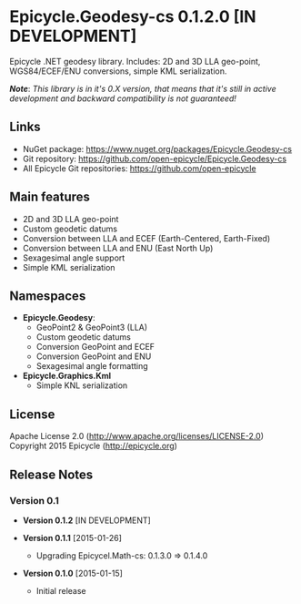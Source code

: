 # Epicycle.Geodesy-cs 0.1.2.0 [IN DEVELOPMENT]
Epicycle .NET geodesy library. Includes: 2D and 3D LLA geo-point, WGS84/ECEF/ENU conversions, simple KML serialization.

***Note***: *This library is in it's 0.X version, that means that it's still in active development and backward compatibility is not guaranteed!*

## Links
* NuGet package: https://www.nuget.org/packages/Epicycle.Geodesy-cs
* Git repository: https://github.com/open-epicycle/Epicycle.Geodesy-cs
* All Epicycle Git repositories: https://github.com/open-epicycle

## Main features
* 2D and 3D LLA geo-point
* Custom geodetic datums
* Conversion between LLA and ECEF (Earth-Centered, Earth-Fixed)
* Conversion between LLA and ENU (East North Up)
* Sexagesimal angle support
* Simple KML serialization

## Namespaces
* **Epicycle.Geodesy**:
  * GeoPoint2 & GeoPoint3 (LLA)
  * Custom geodetic datums
  * Conversion GeoPoint and ECEF
  * Conversion GeoPoint and ENU
  * Sexagesimal angle formatting
* **Epicycle.Graphics.Kml**
  * Simple KNL serialization

## License
Apache License 2.0 (http://www.apache.org/licenses/LICENSE-2.0)
Copyright 2015 Epicycle (http://epicycle.org)

## Release Notes
### Version 0.1 

* **Version 0.1.2** [IN DEVELOPMENT]

* **Version 0.1.1** [2015-01-26]
  * Upgrading Epicycel.Math-cs: 0.1.3.0 => 0.1.4.0

* **Version 0.1.0** [2015-01-15]
  * Initial release
